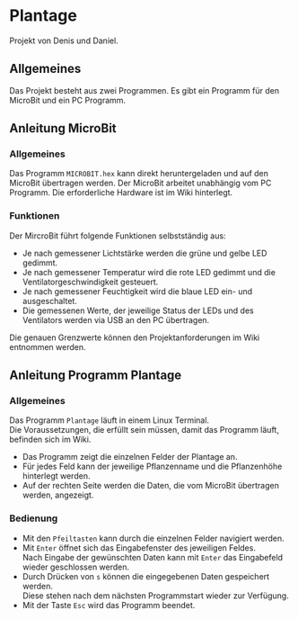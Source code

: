 # Plantage
Projekt von Denis und Daniel.

## Allgemeines
Das Projekt besteht aus zwei Programmen.
Es gibt ein Programm für den MicroBit und ein PC Programm.


## Anleitung MicroBit
### Allgemeines
Das Programm `MICROBIT.hex` kann direkt heruntergeladen und auf den MicroBit übertragen werden.
Der MicroBit arbeitet unabhängig vom PC Programm.
Die erforderliche Hardware ist im Wiki hinterlegt.

### Funktionen
Der MircroBit führt folgende Funktionen selbstständig aus:

* Je nach gemessener Lichtstärke werden die grüne und gelbe LED gedimmt.  
* Je nach gemessener Temperatur wird die rote LED gedimmt und die Ventilatorgeschwindigkeit gesteuert.  
* Je nach gemessener Feuchtigkeit wird die blaue LED ein- und ausgeschaltet.  
* Die gemessenen Werte, der jeweilige Status der LEDs und des Ventilators werden via USB an den PC übertragen.  

Die genauen Grenzwerte können den Projektanforderungen im Wiki entnommen werden.

## Anleitung Programm Plantage
### Allgemeines
Das Programm `Plantage` läuft in einem Linux Terminal.  
Die Voraussetzungen, die erfüllt sein müssen, damit das Programm läuft, befinden sich im Wiki.

* Das Programm zeigt die einzelnen Felder der Plantage an.  
* Für jedes Feld kann der jeweilige Pflanzenname und die Pflanzenhöhe hinterlegt werden.  
* Auf der rechten Seite werden die Daten, die vom MicroBit übertragen werden, angezeigt.

### Bedienung
* Mit den `Pfeiltasten` kann durch die einzelnen Felder navigiert werden.  
* Mit `Enter` öffnet sich das Eingabefenster des jeweiligen Feldes.  
Nach Eingabe der gewünschten Daten kann mit `Enter` das Eingabefeld wieder geschlossen werden.  
* Durch Drücken von `s` können die eingegebenen Daten gespeichert werden.  
Diese stehen nach dem nächsten Programmstart wieder zur Verfügung.  
* Mit der Taste `Esc` wird das Programm beendet.
